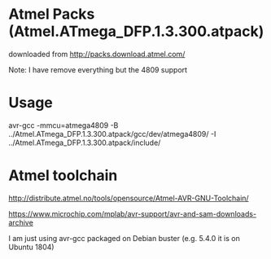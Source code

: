 # Atmel Packs (Atmel.ATmega_DFP.1.3.300.atpack)

downloaded from http://packs.download.atmel.com/

Note: I have remove everything but the 4809 support

# Usage

avr-gcc -mmcu=atmega4809 -B ../Atmel.ATmega_DFP.1.3.300.atpack/gcc/dev/atmega4809/ -I ../Atmel.ATmega_DFP.1.3.300.atpack/include/

# Atmel toolchain

http://distribute.atmel.no/tools/opensource/Atmel-AVR-GNU-Toolchain/

https://www.microchip.com/mplab/avr-support/avr-and-sam-downloads-archive

I am just using avr-gcc packaged on Debian buster (e.g. 5.4.0 it is on Ubuntu 1804)
